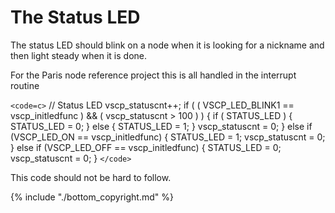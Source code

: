 # The Status LED

The status LED should blink on a node when it is looking for a nickname and then light steady when it is done.

For the Paris node reference project this is all handled in the interrupt routine

`<code=c>`
// Status LED
vscp_statuscnt++;
if ( ( VSCP_LED_BLINK1 == vscp_initledfunc ) &&
        ( vscp_statuscnt > 100 ) ) {
    if ( STATUS_LED ) {
        STATUS_LED = 0;
    }
    else {
        STATUS_LED = 1;
    }
    vscp_statuscnt = 0;
}
else if (VSCP_LED_ON == vscp_initledfunc) {
    STATUS_LED = 1;
    vscp_statuscnt = 0;
}
else if (VSCP_LED_OFF == vscp_initledfunc) {
    STATUS_LED = 0;
    vscp_statuscnt = 0;
}
`</code>`

This code should not be hard to follow. 

{% include "./bottom_copyright.md" %}

